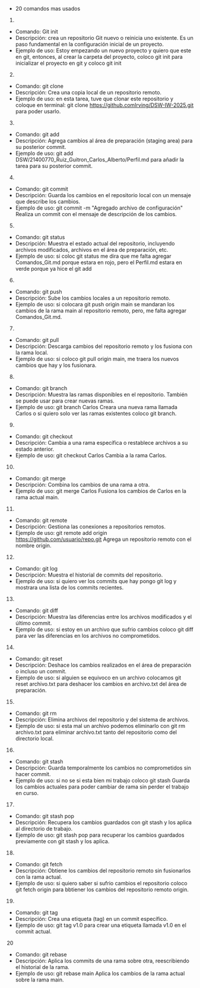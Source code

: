 - 20 comandos mas usados

1.
- Comando: Git init
- Descripción: crea un repositorio Git nuevo o reinicia uno existente. Es un paso fundamental en la configuración inicial de un     proyecto.
- Ejemplo de uso: Estoy empezando un nuevo proyecto y quiero que este en git, entonces, al crear la carpeta del proyecto, coloco git init para inicializar el proyecto en git y coloco git init

2.
- Comando: git clone
- Descripción: Crea una copia local de un repositorio remoto.
- Ejemplo de uso: en esta tarea, tuve que clonar este repositorio y coloque en terminal: git clone https://github.comIrving/DSW-IW-2025.git para poder usarlo.

3.
- Comando: git add
- Descripción: Agrega cambios al área de preparación (staging area) para su posterior commit.
- Ejemplo de uso: git add DSW/21400770_Ruiz_Guitron_Carlos_Alberto/Perfil.md para añadir la tarea para su posterior commit.

4.
- Comando: git commit
- Descripción: Guarda los cambios en el repositorio local con un mensaje que describe los cambios.
- Ejemplo de uso: git commit -m "Agregado archivo de configuración" Realiza un commit con el mensaje de descripción de los cambios.

5.
- Comando: git status
- Descripción: Muestra el estado actual del repositorio, incluyendo archivos modificados, archivos en el área de preparación, etc.
- Ejemplo de uso: si coloc git status me dira que me falta agregar Comandos_Git.md porque estara en rojo, pero el Perfil.md estara en verde porque ya hice el git add

6.
- Comando: git push
- Descripción: Sube los cambios locales a un repositorio remoto.
- Ejemplo de uso: si colocara git push origin main se mandaran los cambios de la rama main al repositorio remoto, pero, me falta agregar Comandos_Git.md.

7.
- Comando: git pull
- Descripción: Descarga cambios del repositorio remoto y los fusiona con la rama local.
- Ejemplo de uso: si coloco git pull origin main, me traera los nuevos cambios que hay y los fusionara.

8.
- Comando: git branch
- Descripción: Muestra las ramas disponibles en el repositorio. También se puede usar para crear nuevas ramas.
- Ejemplo de uso: git branch Carlos Creara una nueva rama llamada Carlos o si quiero solo ver las ramas existentes coloco git branch.

9.
- Comando: git checkout
- Descripción: Cambia a una rama específica o restablece archivos a su estado anterior.
- Ejemplo de uso: git checkout Carlos Cambia a la rama Carlos.

10.
- Comando: git merge
- Descripción: Combina los cambios de una rama a otra.
- Ejemplo de uso: git merge Carlos Fusiona los cambios de Carlos en la rama actual main.

11.
- Comando: git remote
- Descripción: Gestiona las conexiones a repositorios remotos.
- Ejemplo de uso: git remote add origin https://github.com/usuario/repo.git Agrega un repositorio remoto con el nombre origin.

12.
- Comando: git log
- Descripción: Muestra el historial de commits del repositorio.
- Ejemplo de uso: si quiero ver los commits que hay pongo git log y mostrara una lista de los commits recientes.

13.
- Comando: git diff
- Descripción: Muestra las diferencias entre los archivos modificados y el último commit.
- Ejemplo de uso: si estoy en un archivo que sufrio cambios coloco git diff para ver las diferencias en los archivos no comprometidos.

14.
- Comando: git reset
- Descripción: Deshace los cambios realizados en el área de preparación o incluso un commit.
- Ejemplo de uso: si alguien se equivoco en un archivo colocamos git reset archivo.txt para deshacer los cambios en archivo.txt del área de preparación.

15.
- Comando: git rm
- Descripción: Elimina archivos del repositorio y del sistema de archivos.
- Ejemplo de uso: si esta mal un archivo podemos eliminarlo con git rm archivo.txt para eliminar archivo.txt tanto del repositorio como del directorio local.

16.
- Comando: git stash
- Descripción: Guarda temporalmente los cambios no comprometidos sin hacer commit.
- Ejemplo de uso: si no se si esta bien mi trabajo coloco git stash Guarda los cambios actuales para poder cambiar de rama sin perder el trabajo en curso.

17.
- Comando: git stash pop
- Descripción: Recupera los cambios guardados con git stash y los aplica al directorio de trabajo.
- Ejemplo de uso: git stash pop para recuperar los cambios guardados previamente con git stash y los aplica.

18.
- Comando: git fetch
- Descripción: Obtiene los cambios del repositorio remoto sin fusionarlos con la rama actual.
- Ejemplo de uso: si quiero saber si sufrio cambios el repositorio coloco git fetch origin para bbtiener los cambios del repositorio remoto origin.

19.
- Comando: git tag
- Descripción: Crea una etiqueta (tag) en un commit específico.
- Ejemplo de uso: git tag v1.0 para crear una etiqueta llamada v1.0 en el commit actual.

20
- Comando: git rebase
- Descripción: Aplica los commits de una rama sobre otra, reescribiendo el historial de la rama.
- Ejemplo de uso: git rebase main Aplica los cambios de la rama actual sobre la rama main.